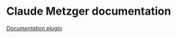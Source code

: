 # Claude Metzger documentation


*[Documentation plugin](https://odolc.github.io/Temperature/#language#/)*
